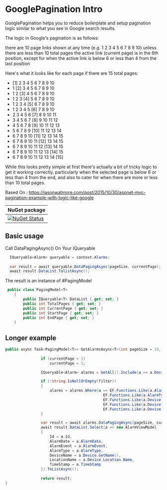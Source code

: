# GooglePagination Intro
GooglePagination helps you to reduce boilerplate and setup pagination logic similar to what you see in Google search results.

The logic in Google's pagination is as follows:

there are 10 page links shown at any time (e.g. 1 2 3 4 5 6 7 8 9 10) unless there are less than 10 total pages
the active link (current page) is in the 6th position, except for when the active link is below 6 or less than 4 from the last position

Here's what it looks like for each page if there are 15 total pages:

- [1] 2 3 4 5 6 7 8 9 10
- 1 [2] 3 4 5 6 7 8 9 10
- 1 2 [3] 4 5 6 7 8 9 10
- 1 2 3 [4] 5 6 7 8 9 10
- 1 2 3 4 [5] 6 7 8 9 10
- 1 2 3 4 5 [6] 7 8 9 10
- 2 3 4 5 6 [7] 8 9 10 11
- 3 4 5 6 7 [8] 9 10 11 12
- 4 5 6 7 8 [9] 10 11 12 13
- 5 6 7 8 9 [10] 11 12 13 14
- 6 7 8 9 10 [11] 12 13 14 15
- 6 7 8 9 10 11 [12] 13 14 15
- 6 7 8 9 10 11 12 [13] 14 15
- 6 7 8 9 10 11 12 13 [14] 15
- 6 7 8 9 10 11 12 13 14 [15] 

While this looks pretty simple at first there's actually a bit of tricky logic to get it working correctly, particularly when the selected page is below 6 or less than 4 from the end, and also to cater for when there are more or less than 10 total pages.



Based On : https://jasonwatmore.com/post/2015/10/30/aspnet-mvc-pagination-example-with-logic-like-google


| NuGet package   | 
| ------------- | 
[![NuGet Status](http://img.shields.io/nuget/v/DotNetGooglePagination.svg?style=flat)](https://www.nuget.org/packages/DotNetGooglePagination/) |


## Basic usage
Call DataPagingAsync() On Your IQueryable

```csharp
  IQueryable<Alarm> queryable = context.Alarms;
  
  var result = await queryable.DataPagingAsync(pageSize, currentPage);
  await result.DataList.TolistAsync();

```
The result is an instance of #PagingModel

```csharp
 public class PagingModel<T>
    {
        public IQueryable<T> DataList { get; set; }
        public int TotalPages { get; set; }
        public int CurrentPage { get; set; }
        public int StartPage { get; set; }
        public int EndPage { get; set; }
    }

```

## Longer example 

```csharp
public async Task<PagingModel<T>> GetAlarmsAsync<T>(int pageSize = 15, int currentPage = 1, string filter = ""){
           
                if (currentPage < 1)
                    currentPage = 1;

                IQueryable<Alarm> alarms = GetAll().Include(a => a.Device).ThenInclude(a => a.Location);

                if (!string.IsNullOrEmpty(filter))
                {
                    alarms = alarms.Where(a => EF.Functions.Like(a.AlarmEvent.ToString(), $"%{filter}%") ||
                                            EF.Functions.Like(a.AlarmType.ToString(), $"%{filter}%") ||
                                            EF.Functions.Like(a.Device.Name, $"%{filter}%") ||
                                            EF.Functions.Like(a.Device.Alias, $"%{filter}%") ||
                                            EF.Functions.Like(a.Device.Location.Name, $"%{filter}%"));
                }

                var result = await alarms.DataPagingAsync(pageSize, currentPage);
                await result.DataList.Select(a => new AlarmViewModel
                {
                    Id = a.Id,
                    AlarmDate = a.AlarmDate,
                    AlarmEvent = a.AlarmEvent,
                    AlarmType = a.AlarmType,
                    DeviceName = a.Device.GetName(),
                    LocationName = a.Device.Location.Name,
                    TimeStamp = a.TimeStamp
                }).ToListAsync();
                
                return result;
}
```
